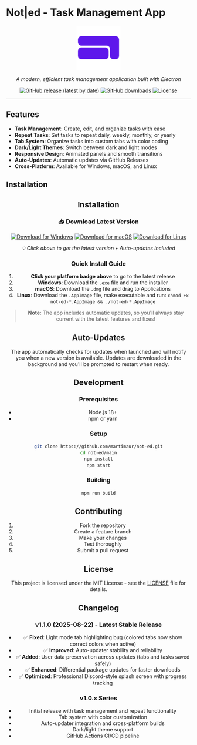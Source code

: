 # Not|ed - Task Management App

<div align="center">
  <img src="main/assets/notedLogo.svg" alt="Noted Logo" width="120" height="120">
  <p><em>A modern, efficient task management application built with Electron</em></p>
  
  [![GitHub release (latest by date)](https://img.shields.io/github/v/release/martimaur/not-ed?style=flat-square)](https://github.com/martimaur/not-ed/releases/latest)
  [![GitHub downloads](https://img.shields.io/github/downloads/martimaur/not-ed/total?style=flat-square)](https://github.com/martimaur/not-ed/releases)
  [![License](https://img.shields.io/github/license/martimaur/not-ed?style=flat-square)](LICENSE)
  
</div>

---

## Features

- **Task Management**: Create, edit, and organize tasks with ease
- **Repeat Tasks**: Set tasks to repeat daily, weekly, monthly, or yearly
- **Tab System**: Organize tasks into custom tabs with color coding
- **Dark/Light Themes**: Switch between dark and light modes
- **Responsive Design**: Animated panels and smooth transitions
- **Auto-Updates**: Automatic updates via GitHub Releases
- **Cross-Platform**: Available for Windows, macOS, and Linux

## Installation

<div align="center">

## Installation

<div align="center">

### 📥 **Download Latest Version**

[![Download for Windows](https://img.shields.io/badge/Windows-Download-blue?style=for-the-badge&logo=windows&logoColor=white)](https://github.com/martimaur/not-ed/releases/latest)
[![Download for macOS](https://img.shields.io/badge/macOS-Download-lightgrey?style=for-the-badge&logo=apple&logoColor=white)](https://github.com/martimaur/not-ed/releases/latest)
[![Download for Linux](https://img.shields.io/badge/Linux-Download-orange?style=for-the-badge&logo=linux&logoColor=white)](https://github.com/martimaur/not-ed/releases/latest)

<p><em>💡 Click above to get the latest version • Auto-updates included</em></p>

</div>

### Quick Install Guide

1. **Click your platform badge above** to go to the latest release
2. **Windows**: Download the `.exe` file and run the installer
3. **macOS**: Download the `.dmg` file and drag to Applications
4. **Linux**: Download the `.AppImage` file, make executable and run: `chmod +x not-ed-*.AppImage && ./not-ed-*.AppImage`

> **Note**: The app includes automatic updates, so you'll always stay current with the latest features and fixes!

## Auto-Updates

The app automatically checks for updates when launched and will notify you when a new version is available. Updates are downloaded in the background and you'll be prompted to restart when ready.

## Development

### Prerequisites

- Node.js 18+ 
- npm or yarn

### Setup

```bash
git clone https://github.com/martimaur/not-ed.git
cd not-ed/main
npm install
npm start
```

### Building

```bash
npm run build
```

## Contributing

1. Fork the repository
2. Create a feature branch
3. Make your changes
4. Test thoroughly
5. Submit a pull request

## License

This project is licensed under the MIT License - see the [LICENSE](LICENSE) file for details.

## Changelog

### v1.1.0 (2025-08-22) - Latest Stable Release
- ✅ **Fixed**: Light mode tab highlighting bug (colored tabs now show correct colors when active)
- ✅ **Improved**: Auto-updater stability and reliability
- ✅ **Added**: User data preservation across updates (tabs and tasks saved safely)
- ✅ **Enhanced**: Differential package updates for faster downloads
- ✅ **Optimized**: Professional Discord-style splash screen with progress tracking

### v1.0.x Series
- Initial release with task management and repeat functionality
- Tab system with color customization
- Auto-updater integration and cross-platform builds
- Dark/light theme support
- GitHub Actions CI/CD pipeline
